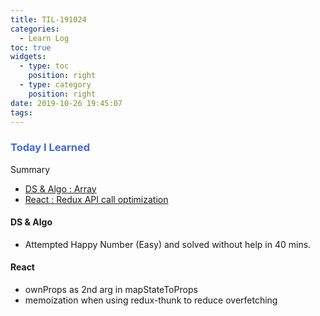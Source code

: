 ```yaml
---
title: TIL-191024
categories:
  - Learn Log
toc: true
widgets:
  - type: toc
    position: right
  - type: category
    position: right
date: 2019-10-26 19:45:07
tags:
---
```


### <span style="color:royalblue"> Today I Learned

Summary

- [DS & Algo : Array ](#DS-amp-Algo)
- [React : Redux API call optimization](#React)

<!-- more -->

#### DS & Algo

- Attempted Happy Number (Easy) and solved without help in 40 mins.

#### React

- ownProps as 2nd arg in mapStateToProps
- memoization when using redux-thunk to reduce overfetching
